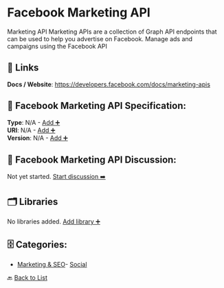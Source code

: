 # Facebook Marketing API

Marketing API Marketing APIs are a collection of Graph API endpoints that can be used to help you advertise on Facebook. Manage ads and campaigns using the Facebook API

##  🔗 Links
**Docs / Website**: https://developers.facebook.com/docs/marketing-apis

## 🧬 Facebook Marketing API Specification:
**Type**: N/A - [Add ➕](https://github.com/apis-list/apis-list/edit/main/apis.yaml#6232)  
**URI**: N/A - [Add ➕](https://github.com/apis-list/apis-list/edit/main/apis.yaml#6232)  
**Version**: N/A - [Add ➕](https://github.com/apis-list/apis-list/edit/main/apis.yaml#6232)

## 💬 Facebook Marketing API Discussion:
Not yet started. [Start discussion ➡️](https://github.com/apis-list/apis-list/discussions/new)

## 🗂️ Libraries

No libraries added. [Add library ➕](https://github.com/apis-list/apis-list/edit/main/apis.yaml#6232)    


## 🗄️ Categories:
- [Marketing & SEO](https://github.com/apis-list/apis-list#marketing--seo-)- [Social](https://github.com/apis-list/apis-list#social-)

🔙  [Back to List](https://github.com/apis-list/apis-list)
